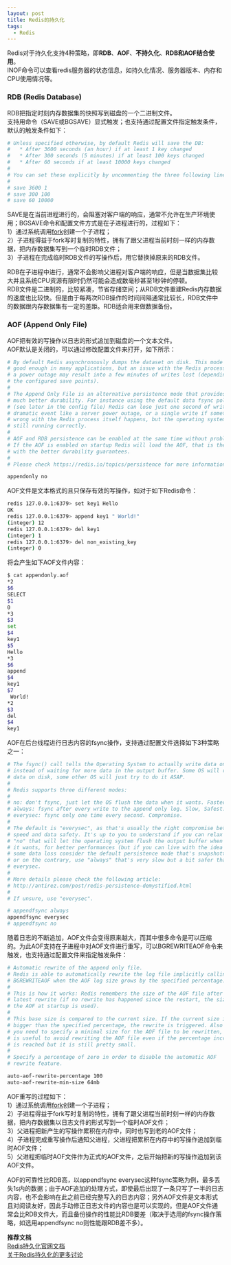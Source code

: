 ```yaml
---
layout: post
title: Redis的持久化
tags:
  - Redis
---
```



Redis对于持久化支持4种策略，即**RDB**、**AOF**、**不持久化**、**RDB和AOF结合使用**。  
INOF命令可以查看redis服务器的状态信息，如持久化情况、服务器版本、内存和CPU使用情况等。

### RDB (Redis Database)
RDB把指定时刻内存数据集的快照写到磁盘的一个二进制文件。  
支持用命令（SAVE或BGSAVE）显式触发；也支持通过配置文件指定触发条件，默认的触发条件如下：  
```bash
# Unless specified otherwise, by default Redis will save the DB:
#   * After 3600 seconds (an hour) if at least 1 key changed
#   * After 300 seconds (5 minutes) if at least 100 keys changed
#   * After 60 seconds if at least 10000 keys changed
#
# You can set these explicitly by uncommenting the three following lines.
#
# save 3600 1
# save 300 100
# save 60 10000
```
SAVE是在当前进程进行的，会阻塞对客户端的响应，通常不允许在生产环境使用；BGSAVE命令和配置文件方式是在子进程进行的，过程如下：  
1）通过系统调用[fork](http://linux.die.net/man/2/fork)创建一个子进程；  
2）子进程得益于fork写时复制的特性，拥有了跟父进程当前时刻一样的内存数据，把内存数据集写到一个临时RDB文件；  
3）子进程在完成临时RDB文件的写操作后，用它替换掉原来的RDB文件。 

RDB在子进程中进行，通常不会影响父进程对客户端的响应，但是当数据集比较大并且系统CPU资源有限时仍然可能会造成数毫秒甚至1秒钟的停顿。  
RDB文件是二进制的，比较紧凑，节省存储空间；从RDB文件重建Redis内存数据的速度也比较快。但是由于每两次RDB操作的时间间隔通常比较长，RDB文件中的数据跟内存数据集有一定的差距。RDB适合用来做数据备份。  


### AOF (Append Only File)
AOF把有效的写操作以日志的形式追加到磁盘的一个文本文件。  
AOF默认是关闭的，可以通过修改配置文件来打开，如下所示：  
```bash
# By default Redis asynchronously dumps the dataset on disk. This mode is
# good enough in many applications, but an issue with the Redis process or
# a power outage may result into a few minutes of writes lost (depending on
# the configured save points).
#
# The Append Only File is an alternative persistence mode that provides
# much better durability. For instance using the default data fsync policy
# (see later in the config file) Redis can lose just one second of writes in a
# dramatic event like a server power outage, or a single write if something
# wrong with the Redis process itself happens, but the operating system is
# still running correctly.
#
# AOF and RDB persistence can be enabled at the same time without problems.
# If the AOF is enabled on startup Redis will load the AOF, that is the file
# with the better durability guarantees.
#
# Please check https://redis.io/topics/persistence for more information.

appendonly no
```
AOF文件是文本格式的且只保存有效的写操作，如对于如下Redis命令：  
```bash
redis 127.0.0.1:6379> set key1 Hello
OK
redis 127.0.0.1:6379> append key1 " World!"
(integer) 12
redis 127.0.0.1:6379> del key1
(integer) 1
redis 127.0.0.1:6379> del non_existing_key
(integer) 0
```
将会产生如下AOF文件内容：  
```bash
$ cat appendonly.aof 
*2
$6
SELECT
$1
0
*3
$3
set
$4
key1
$5
Hello
*3
$6
append
$4
key1
$7
 World!
*2
$3
del
$4
key1
```
AOF在后台线程进行日志内容的fsync操作，支持通过配置文件选择如下3种策略之一：  
```bash
# The fsync() call tells the Operating System to actually write data on disk
# instead of waiting for more data in the output buffer. Some OS will really flush
# data on disk, some other OS will just try to do it ASAP.
#
# Redis supports three different modes:
#
# no: don't fsync, just let the OS flush the data when it wants. Faster.
# always: fsync after every write to the append only log. Slow, Safest.
# everysec: fsync only one time every second. Compromise.
#
# The default is "everysec", as that's usually the right compromise between
# speed and data safety. It's up to you to understand if you can relax this to
# "no" that will let the operating system flush the output buffer when
# it wants, for better performances (but if you can live with the idea of
# some data loss consider the default persistence mode that's snapshotting),
# or on the contrary, use "always" that's very slow but a bit safer than
# everysec.
#
# More details please check the following article:
# http://antirez.com/post/redis-persistence-demystified.html
#
# If unsure, use "everysec".

# appendfsync always
appendfsync everysec
# appendfsync no
```
随着日志的不断追加，AOF文件会变得原来越大，而其中很多命令是可以压缩的。为此AOF支持在子进程中对AOF文件进行重写，可以BGREWRITEAOF命令来触发，也支持通过配置文件来指定触发条件：  
```bash
# Automatic rewrite of the append only file.
# Redis is able to automatically rewrite the log file implicitly calling
# BGREWRITEAOF when the AOF log size grows by the specified percentage.
#
# This is how it works: Redis remembers the size of the AOF file after the
# latest rewrite (if no rewrite has happened since the restart, the size of
# the AOF at startup is used).
#
# This base size is compared to the current size. If the current size is
# bigger than the specified percentage, the rewrite is triggered. Also
# you need to specify a minimal size for the AOF file to be rewritten, this
# is useful to avoid rewriting the AOF file even if the percentage increase
# is reached but it is still pretty small.
#
# Specify a percentage of zero in order to disable the automatic AOF
# rewrite feature.

auto-aof-rewrite-percentage 100
auto-aof-rewrite-min-size 64mb
```
AOF重写的过程如下：  
1）通过系统调用[fork](http://linux.die.net/man/2/fork)创建一个子进程；  
2）子进程得益于fork写时复制的特性，拥有了跟父进程当前时刻一样的内存数据，把内存数据集以日志文件的形式写到一个临时AOF文件；  
3）父进程把新产生的写操作累积在内存中，同时也写到老的AOF文件；  
4）子进程完成重写操作后通知父进程，父进程把累积在内存中的写操作追加到临时AOF文件；  
5）父进程把临时AOF文件作为正式的AOF文件，之后开始把新的写操作追加到该AOF文件。  

AOF的可靠性比RDB高，以appendfsync everysec这种fsync策略为例，最多丢失1s内的数据；由于AOF追加的处理方式，即使最后出现了一条只写了一半的日志内容，也不会影响在此之前已经完整写入的日志内容；另外AOF文件是文本形式且对阅读友好，因此手动修正日志文件的内容也是可以实现的。但是AOF文件通常会比RDB文件大，而且备份操作的性能比RDB要差（取决于选用的fsync操作策略，如选用appendfsync no则性能跟RDB差不多）。    



**推荐文档**  
[Redis持久化官网文档](https://redis.io/topics/persistence)  
[关于Redis持久化的更多讨论](http://oldblog.antirez.com/post/redis-persistence-demystified.html)
